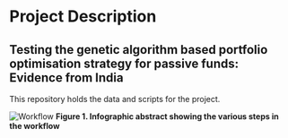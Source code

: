 # Project Description

## Testing the genetic algorithm based portfolio optimisation strategy for passive funds: Evidence from India

This repository holds the data and scripts for the project.

![Workflow](https://github.com/akshaydnicator/Nifty50PortfolioOptimizationGA/blob/main/workflow.PNG)
**Figure 1. Infographic abstract showing the various steps in the workflow**
